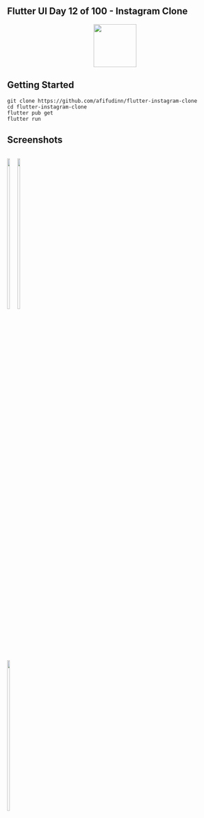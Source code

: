 ## Flutter UI Day 12 of 100 - Instagram Clone
<p align="center">
  <img src="https://avatars.githubusercontent.com/u/94339143?v=4" width=100/>
</p>

## Getting Started

```
git clone https://github.com/afifudinn/flutter-instagram-clone
cd flutter-instagram-clone
flutter pub get
flutter run
```

## Screenshots
<p style="float: left;">
  <img src="https://github.com/afifudinn/flutter-instagram-clone/blob/main/screenshots/1.png" width="30%"/>
  <img src="https://github.com/afifudinn/flutter-instagram-clone/blob/main/screenshots/2.png" width="30%"/>
  <img src="https://github.com/afifudinn/flutter-instagram-clone/blob/main/screenshots/3.png" width="30%"/>
</p>
